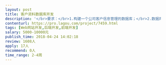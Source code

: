 ```yaml
---                
layout: post       
title: 客户资料数据库开发           
description: '</br>要求：</br>1.构建一个公司客户信息管理的数据库；</br>2.数据库需要放在本公司已有的云服务器上；</br>3.操作界面尽量解决傻瓜式操作，网页端登陆操作；</br>4.操作界面上传数据的话希望可以上传excel数据，也可以单独网页添加管理，下载的话，既可以页面显示结果，也能下载excel；</br>5.我们会在excel做好表头标签，操作界面需要能让我们按表头标签勾选、按关键词查找等功能。</br>附加条件就是，如果有这个技术，可以做中英文图像识别自动分析名片内容，这是附加的，也可以没这技术，只是如果有更好。</br>'     
contenturl: https://pro.lagou.com/project/7459.html      
tags: [Web网站开发,后端开发,前端开发]            
salary: 5000-10000元          
publish_time: 2018-04-24 14:02:18         
review: 1608人                   
apply: 17人                   
recommend: 0人                   
time_range: 2-4周              
---                 
```

